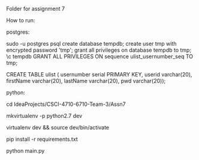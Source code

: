 Folder for assignment 7


How to run:


postgres:

sudo -u postgres psql
create database tempdb;
create user tmp with encrypted password 'tmp';
grant all privileges on database tempdb to tmp;
\c tempdb
GRANT ALL PRIVILEGES ON sequence ulist_usernumber_seq TO tmp;

CREATE TABLE ulist (
usernumber serial PRIMARY KEY,
userid varchar(20),
firstName varchar(20),
lastName varchar(20),
pwd varchar(20));



python:


cd IdeaProjects/CSCI-4710-6710-Team-3/Assn7

mkvirtualenv -p python2.7 dev

virtualenv dev && source dev/bin/activate

pip install -r requirements.txt

python main.py